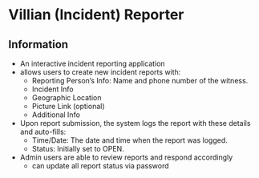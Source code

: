 # Villian (Incident) Reporter

## Information

- An interactive incident reporting application
- allows users to create new incident reports with:
  - Reporting Person’s Info: Name and phone number of the witness.
  - Incident Info
  - Geographic Location
  - Picture Link (optional)
  - Additional Info
- Upon report submission, the system logs the report with these details and auto-fills:
  - Time/Date: The date and time when the report was logged.
  - Status: Initially set to OPEN.
- Admin users are able to review reports and respond accordingly
  - can update all report status via password
